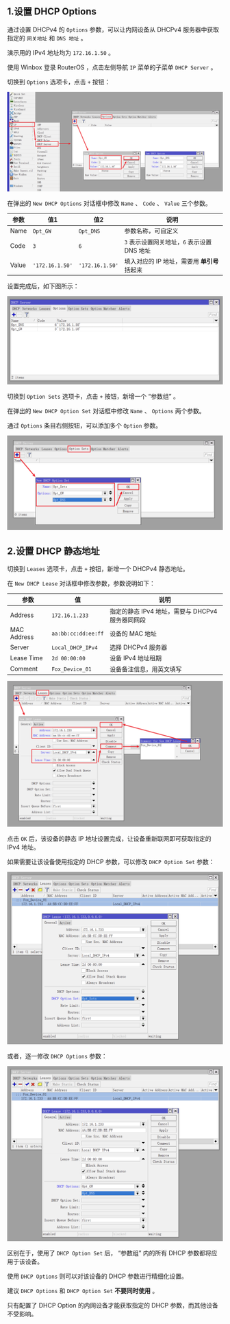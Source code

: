 ## 1.设置 DHCP Options

通过设置 DHCPv4 的 `Options` 参数，可以让内网设备从 DHCPv4 服务器中获取指定的 `网关地址` 和 `DNS 地址` 。  

演示用的 IPv4 地址均为 `172.16.1.50` 。  

使用 Winbox 登录 RouterOS ，点击左侧导航 `IP` 菜单的子菜单 `DHCP Server` 。  

切换到 `Options` 选项卡，点击 ` + ` 按钮：  

![添加DHCP选项](img/p07/add_dhcp_option.png)

在弹出的 `New DHCP Options` 对话框中修改 `Name` 、 `Code` 、 `Value` 三个参数。  

|参数|值1|值2|说明|
|--|--|--|--|
|Name|`Opt_GW`|`Opt_DNS`|参数名称，可自定义|
|Code|`3`|`6`|`3` 表示设置网关地址，`6` 表示设置 DNS 地址|
|Value|`'172.16.1.50'`|`'172.16.1.50'`|填入对应的 IP 地址，需要用 **单引号** 括起来|

设置完成后，如下图所示：  

![添加DHCP选项完成](img/p07/add_dhcp_options_done.png)

切换到 `Option Sets` 选项卡，点击 ` + ` 按钮，新增一个 “参数组” 。  

在弹出的 `New DHCP Option Set` 对话框中修改 `Name` 、 `Options` 两个参数。  

通过 `Options` 条目右侧按钮，可以添加多个 `Option` 参数。  

![添加DHCP选项组](img/p07/add_dhcp_option_sets.png)

## 2.设置 DHCP 静态地址

切换到 `Leases` 选项卡，点击 ` + ` 按钮，新增一个 DHCPv4 静态地址。  

在 `New DHCP Lease` 对话框中修改参数，参数说明如下：  

|参数|值|说明|
|--|--|--|
|Address|`172.16.1.233`|指定的静态 IPv4 地址，需要与 DHCPv4 服务器同网段|
|MAC Address|`aa:bb:cc:dd:ee:ff`|设备的 MAC 地址|
|Server|`Local_DHCP_IPv4`|选择 DHCPv4 服务器|
|Lease Time|`2d 00:00:00`|设备 IPv4 地址租期|
|Comment|`Fox_Device_01`|设备备注信息，用英文填写|

![添加静态IP地址](img/p07/add_static_dhcp.png)

点击 `OK` 后，该设备的静态 IP 地址设置完成，让设备重新联网即可获取指定的 IPv4 地址。  

如果需要让该设备使用指定的 DHCP 参数，可以修改 `DHCP Option Set` 参数：  

![设备使用DHCP参数组](img/p07/dhcp_use_option_set.png)

或者，逐一修改 `DHCP Options` 参数：  

![设备使用DHCP参数](img/p07/dhcp_use_options.png)

区别在于，使用了 `DHCP Option Set` 后， “参数组” 内的所有 DHCP 参数都将应用于该设备。  

使用 `DHCP Options` 则可以对该设备的 DHCP 参数进行精细化设置。  

建议 `DHCP Options` 和 `DHCP Option Set`  **不要同时使用** 。  

只有配置了 DHCP Option 的内网设备才能获取指定的 DHCP 参数，而其他设备不受影响。  
